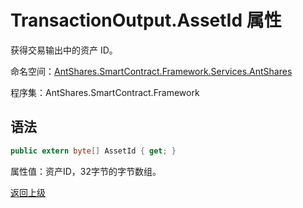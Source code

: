 # TransactionOutput.AssetId 属性

获得交易输出中的资产 ID。

命名空间：[AntShares.SmartContract.Framework.Services.AntShares](../../Neo.md)

程序集：AntShares.SmartContract.Framework

## 语法

```c#
public extern byte[] AssetId { get; }
```

属性值：资产ID，32字节的字节数组。



[返回上级](../TransactionOutput.md)